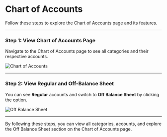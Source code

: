 # Chart of Accounts

Follow these steps to explore the Chart of Accounts page and its features.

---

### Step 1: View Chart of Accounts Page

Navigate to the Chart of Accounts page to see all categories and their respective accounts.

![Chart of Accounts](./screenshots/chart-of-accounts.cy.ts/chart-of-accounts.png)

---

<!-- new-page -->

### Step 2: View Regular and Off-Balance Sheet

You can see **Regular** accounts and switch to **Off Balance Sheet** by clicking the option.

![Off Balance Sheet](./screenshots/chart-of-accounts.cy.ts/off-balance-sheet.png)

---

By following these steps, you can view all categories, accounts, and explore the Off Balance Sheet section on the Chart of Accounts page.
